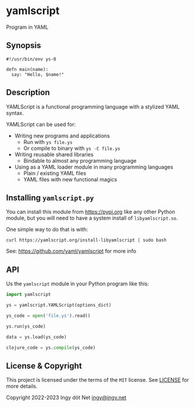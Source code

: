 yamlscript
==========

Program in YAML


## Synopsis

```
#!/usr/bin/env ys-0

defn main(name):
  say: "Hello, $name!"
```


## Description

YAMLScript is a functional programming language with a stylized YAML syntax.

YAMLScript can be used for:

* Writing new programs and applications
  * Run with `ys file.ys`
  * Or compile to binary with `ys -C file.ys`
* Writing reusable shared libraries
  * Bindable to almost any programming language
* Using as a YAML loader module in many programming languages
  * Plain / existing YAML files
  * YAML files with new functional magics


## Installing `yamlscript.py`

You can install this module from https://pypi.org like any other Python module,
but you will need to have a system install of `libyamlscript.so`.

One simple way to do that is with:

```
curl https://yamlscript.org/install-libyamlscript | sudo bash
```

See: https://github.com/yaml/yamlscript for more info


## API

Us the `yamlscript` module in your Python program like this:

```python
import yamlscript

ys = yamlscript.YAMLScript(options_dict)

ys_code = open('file.ys').read()

ys.run(ys_code)

data = ys.load(ys_code)

clojure_code = ys.compile(ys_code)
```


## License & Copyright

This project is licensed under the terms of the `MIT` license.
See [LICENSE](https://github.com/yaml/pyyaml-future/blob/main/LICENSE) for
more details.

Copyright 2022-2023 Ingy döt Net <ingy@ingy.net>
